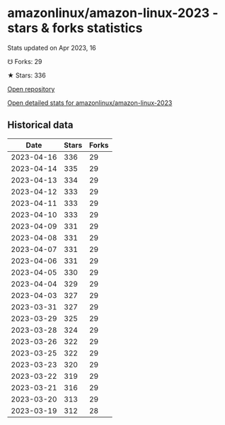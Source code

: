 # amazonlinux/amazon-linux-2023 - stars & forks statistics

Stats updated on Apr 2023, 16

☋ Forks: 29

★ Stars: 336

[Open repository](https://github.com/amazonlinux/amazon-linux-2023)

[Open detailed stats for amazonlinux/amazon-linux-2023](https://reviewgithub.com/rep/amazonlinux/amazon-linux-2023)

## Historical data
| Date | Stars | Forks |
|------|-------|-------|
| 2023-04-16 | 336 | 29 | 
| 2023-04-14 | 335 | 29 | 
| 2023-04-13 | 334 | 29 | 
| 2023-04-12 | 333 | 29 | 
| 2023-04-11 | 333 | 29 | 
| 2023-04-10 | 333 | 29 | 
| 2023-04-09 | 331 | 29 | 
| 2023-04-08 | 331 | 29 | 
| 2023-04-07 | 331 | 29 | 
| 2023-04-06 | 331 | 29 | 
| 2023-04-05 | 330 | 29 | 
| 2023-04-04 | 329 | 29 | 
| 2023-04-03 | 327 | 29 | 
| 2023-03-31 | 327 | 29 | 
| 2023-03-29 | 325 | 29 | 
| 2023-03-28 | 324 | 29 | 
| 2023-03-26 | 322 | 29 | 
| 2023-03-25 | 322 | 29 | 
| 2023-03-23 | 320 | 29 | 
| 2023-03-22 | 319 | 29 | 
| 2023-03-21 | 316 | 29 | 
| 2023-03-20 | 313 | 29 | 
| 2023-03-19 | 312 | 28 | 

